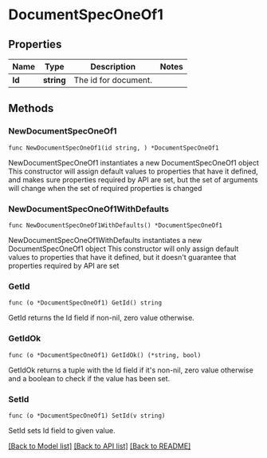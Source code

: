 # DocumentSpecOneOf1

## Properties

Name | Type | Description | Notes
------------ | ------------- | ------------- | -------------
**Id** | **string** | The id for document. | 

## Methods

### NewDocumentSpecOneOf1

`func NewDocumentSpecOneOf1(id string, ) *DocumentSpecOneOf1`

NewDocumentSpecOneOf1 instantiates a new DocumentSpecOneOf1 object
This constructor will assign default values to properties that have it defined,
and makes sure properties required by API are set, but the set of arguments
will change when the set of required properties is changed

### NewDocumentSpecOneOf1WithDefaults

`func NewDocumentSpecOneOf1WithDefaults() *DocumentSpecOneOf1`

NewDocumentSpecOneOf1WithDefaults instantiates a new DocumentSpecOneOf1 object
This constructor will only assign default values to properties that have it defined,
but it doesn't guarantee that properties required by API are set

### GetId

`func (o *DocumentSpecOneOf1) GetId() string`

GetId returns the Id field if non-nil, zero value otherwise.

### GetIdOk

`func (o *DocumentSpecOneOf1) GetIdOk() (*string, bool)`

GetIdOk returns a tuple with the Id field if it's non-nil, zero value otherwise
and a boolean to check if the value has been set.

### SetId

`func (o *DocumentSpecOneOf1) SetId(v string)`

SetId sets Id field to given value.



[[Back to Model list]](../README.md#documentation-for-models) [[Back to API list]](../README.md#documentation-for-api-endpoints) [[Back to README]](../README.md)


